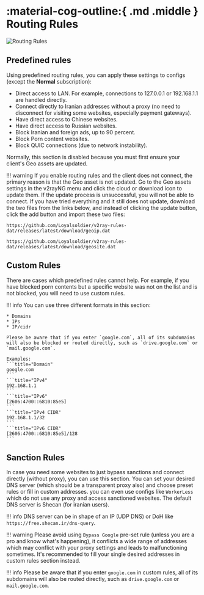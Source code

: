 # :material-cog-outline:{ .md .middle } Routing Rules

![Routing Rules](../images/routing-rules.jpg)

## Predefined rules

Using predefined routing rules, you can apply these settings to configs (except the **Normal** subscription):

* Direct access to LAN. For example, connections to 127.0.0.1 or 192.168.1.1 are handled directly.
* Connect directly to Iranian addresses without a proxy (no need to disconnect for visiting some websites, especially payment gateways).
* Have direct access to Chinese websites.
* Have direct access to Russian websites.
* Block Iranian and foreign ads, up to 90 percent.
* Block Porn content websites.
* Block QUIC connections (due to network instability).

Normally, this section is disabled because you must first ensure your client's Geo assets are updated.

!!! warning
    If you enable routing rules and the client does not connect, the primary reason is that the Geo asset is not updated. Go to the Geo assets settings in the v2rayNG menu and click the cloud or download icon to update them. If the update process is unsuccessful, you will not be able to connect. If you have tried everything and it still does not update, download the two files from the links below, and instead of clicking the update button, click the add button and import these two files:

```title="GeoIP"
https://github.com/Loyalsoldier/v2ray-rules-dat/releases/latest/download/geoip.dat
```

```title="GeoSite"
https://github.com/Loyalsoldier/v2ray-rules-dat/releases/latest/download/geosite.dat
```

## Custom Rules

There are cases which predefined rules cannot help. For example, if you have blocked porn contents but a specific website was not on the list and is not blocked, you will need to use custom rules.

!!! info
    You can use three different formats in this section:

    * Domains
    * IPs 
    * IP/cidr

    Please be aware that if you enter `google.com`, all of its subdomains will also be blocked or routed directly, such as `drive.google.com` or `mail.google.com`.

    Examples:
    ```title="Domain"
    google.com
    ```
    ```title="IPv4"
    192.168.1.1
    ```
    ```title="IPv6"
    [2606:4700::6810:85e5]
    ```
    ```title="IPv4 CIDR"
    192.168.1.1/32
    ```
    ```title="IPv6 CIDR"
    [2606:4700::6810:85e5]/128
    ```

## Sanction Rules

In case you need some websites to just bypass sanctions and connect directly (without proxy), you can use this section.
You can set your desired DNS server (which should be a transparent proxy also) and choose preset rules or fill in custom addresses. you can even use configs like `WorkerLess` which do not use any proxy and access sanctioned websites. The default DNS server is Shecan (for iranian users).

!!! info 
    DNS server can be in shape of an IP (UDP DNS) or DoH like `https://free.shecan.ir/dns-query`.

!!! warning
    Please avoid using `Bypass Google` pre-set rule (unless you are a pro and know what's happening), it conflicts a wide range of addresses which may conflict with your proxy settings and leads to malfunctioning sometimes. It's recommended to fill your single desired addresses in custom rules section instead.

!!! info
    Please be aware that if you enter `google.com` in custom rules, all of its subdomains will also be routed directly, such as `drive.google.com` or `mail.google.com`.